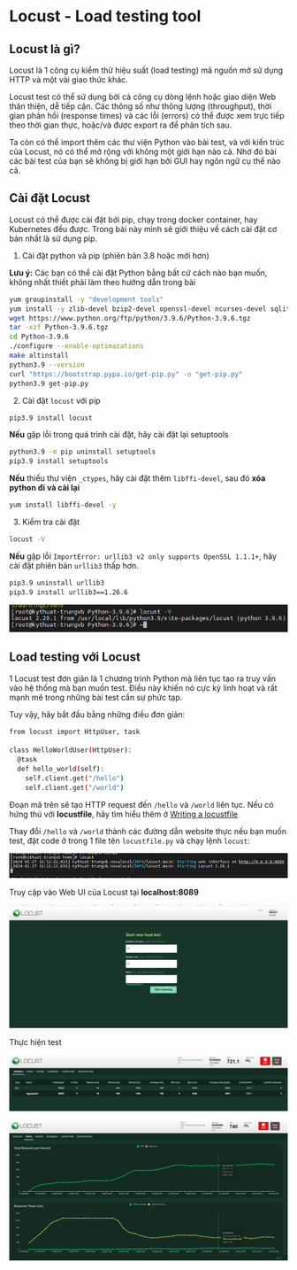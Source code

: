 # Locust - Load testing tool

## Locust là gì?

Locust là 1 công cụ kiểm thử hiệu suất (load testing) mã nguồn mở sử dụng HTTP và một vài giao thức khác.

Locust test có thể sử dụng bởi cả công cụ dòng lệnh hoặc giao diện Web thân thiện, dễ tiếp cận. Các thông số như thông lượng (throughput), thời gian phản hồi (response times) và các lỗi (errors) có thể được xem trực tiếp theo thời gian thực, hoặc/và được export ra để phân tích sau.

Ta còn có thể import thêm các thư viện Python vào bài test, và với kiến trúc của Locust, nó có thể mở rộng với không một giới hạn nào cả. Nhờ đó bài các bài test của bạn sẽ không bị giới hạn bởi GUI hay ngôn ngữ cụ thể nào cả.

## Cài đặt Locust

Locust có thể được cài đặt bởi pip, chạy trong docker container, hay Kubernetes đều được. Trong bài này mình sẽ giới thiệu về cách cài đặt cơ bản nhất là sử dụng pip.

1. Cài đặt python và pip (phiên bản 3.8 hoặc mới hơn)

**Lưu ý:** Các bạn có thể cài đặt Python bằng bất cứ cách nào bạn muốn, không nhất thiết phải làm theo hướng dẫn trong bài

```sh
yum groupinstall -y "development tools"
yum install -y zlib-devel bzip2-devel openssl-devel ncurses-devel sqlite-devel readline-devel tk-devel gdbm-devel db4-devel libpcap-devel xz-devel expat-devel
wget https://www.python.org/ftp/python/3.9.6/Python-3.9.6.tgz
tar -xzf Python-3.9.6.tgz
cd Python-3.9.6
./configure --enable-optimazations
make altinstall
python3.9 --version
curl "https://bootstrap.pypa.io/get-pip.py" -o "get-pip.py"
python3.9 get-pip.py
```

2. Cài đặt ```locust``` với pip

```sh
pip3.9 install locust
```

**Nếu** gặp lỗi trong quá trình cài đặt, hãy cài đặt lại setuptools

```sh
python3.9 -m pip uninstall setuptools
pip3.9 install setuptools
```

**Nếu** thiếu thư viện ```_ctypes```, hãy cài đặt thêm ```libffi-devel```, sau đó **xóa python đi và cài lại**

```sh
yum install libffi-devel -y
```

3. Kiểm tra cài đặt

```sh
locust -V
```

**Nếu** gặp lỗi ```ImportError: urllib3 v2 only supports OpenSSL 1.1.1+```, hãy cài đặt phiên bản ```urllib3``` thấp hơn.

```sh
pip3.9 uninstall urllib3
pip3.9 install urllib3==1.26.6
```

![](./images/Locust_1.png)

## Load testing với Locust

1 Locust test đơn giản là 1 chương trình Python mà liên tục tạo ra truy vấn vào hệ thống mà bạn muốn test. Điều này khiến nó cực kỳ linh hoạt và rất mạnh mẽ trong những bài test cần sự phức tạp.

Tuy vậy, hãy bắt đầu bằng những điều đơn giản:

```sh
from locust import HttpUser, task

class HelloWorldUser(HttpUser):
  @task
  def hello_world(self):
    self.client.get("/hello")
    self.client.get("/world")
```

Đoạn mã trên sẽ tạo HTTP request đến ```/hello``` và ```/world``` liên tục. Nếu có hứng thú với **locustfile**, hãy tìm hiểu thêm ở [Writing a locustfile](https://docs.locust.io/en/stable/writing-a-locustfile.html#writing-a-locustfile)

Thay đổi ```/hello``` và ```/world``` thành các đường dẫn website thực nếu bạn muốn test, đặt code ở trong 1 file tên ```locustfile.py``` và chạy lệnh ```locust```:

![](./images/Locust_2.png)

Truy cập vào Web UI của Locust tại **localhost:8089**

![](./images/Locust_3.png)

Thực hiện test

![](./images/Locust_4.png)

![](./images/Locust_5.png)

